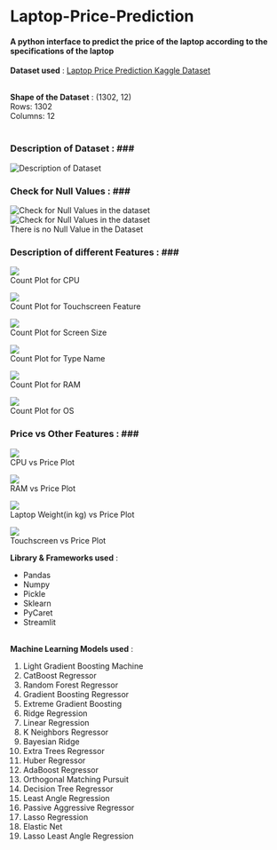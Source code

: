 # Laptop-Price-Prediction
#### A python interface to predict the price of the laptop according to the specifications of the laptop ####

**Dataset used** : [Laptop Price Prediction Kaggle Dataset](https://www.kaggle.com/ionaskel/laptop-prices) <br/><br/>

**Shape of the Dataset** : (1302, 12) <br/> Rows: 1302 <br/> Columns: 12 <br/> <br/>

### Description of Dataset : ### <br/>
![Description of Dataset](/assets/images/dataset.png)

### Check for Null Values : ### <br/>
![Check for Null Values in the dataset](/assets/images/null_values.png)
<br>
![Check for Null Values in the dataset](/assets/images/null_values_code.png)
<br>
There is no Null Value in the Dataset <br/>


### Description of different Features : ### <br/>

![](/assets/images/company.png)
<br>
Count Plot for CPU <br/>

![](/assets/images/touchscreen.png)
<br>
Count Plot for Touchscreen Feature <br/>

![](/assets/images/inch.png)
<br>
Count Plot for Screen Size <br/>

![](/assets/images/Typename.png)
<br>
Count Plot for Type Name <br/>

![](/assets/images/RAM.png)
<br>
Count Plot for RAM <br/>

![](/assets/images/OS.png)
<br>
Count Plot for OS <br/>



### Price vs Other Features : ### <br/>

![](/assets/images/CPUvsprice.png)
<br>
CPU vs Price Plot <br/>

![](/assets/images/RAMvsprice.png)
<br>
RAM vs Price Plot <br/>

![](/assets/images/weightVSprice.png)
<br>
Laptop Weight(in kg) vs Price Plot <br/>

![](/assets/images/touchscreenVSprice.png)
<br>
Touchscreen vs Price Plot <br/>






**Library & Frameworks used** : 
- Pandas 
- Numpy
- Pickle
- Sklearn
- PyCaret
- Streamlit <br/><br/>

**Machine Learning Models used** : 
1. Light Gradient Boosting Machine
2. CatBoost Regressor
3. Random Forest Regressor
4. Gradient Boosting Regressor
5. Extreme Gradient Boosting
6. Ridge Regression
7. Linear Regression
8. K Neighbors Regressor	
9. Bayesian Ridge
10. Extra Trees Regressor
11. Huber Regressor
12. AdaBoost Regressor
13. Orthogonal Matching Pursuit
14. Decision Tree Regressor
15. Least Angle Regression
16. Passive Aggressive Regressor
17. Lasso Regression
18. Elastic Net	
19. Lasso Least Angle Regression
<br/><br/>








